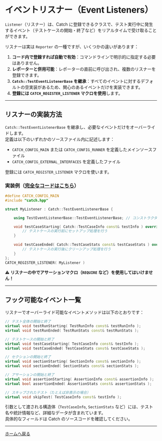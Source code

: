 # イベントリスナー（Event Listeners）

`Listener`（リスナー）は、Catch に登録できるクラスで、テスト実行中に発生するイベント（テストケースの開始・終了など）をリアルタイムで受け取ることができます。

リスナーは実は `Reporter` の一種ですが、いくつかの違いがあります：

1. **コード内で登録すれば自動で有効**：コマンドラインで明示的に指定する必要はありません。
2. **レポーターと併用可能**：レポーターの直前に呼び出され、複数のリスナーを登録できます。
3. **`Catch::TestEventListenerBase` を継承**：すべてのイベントに対するデフォルトの空実装があるため、関心のあるイベントだけを実装できます。
4. **登録には `CATCH_REGISTER_LISTENER` マクロを使用**します。

---

## リスナーの実装方法

`Catch::TestEventListenerBase` を継承し、必要なイベントだけをオーバーライドします。  
定義は以下のいずれかのソースファイル内に記述します：

- `CATCH_CONFIG_MAIN` または `CATCH_CONFIG_RUNNER` を定義したメインソースファイル  
- `CATCH_CONFIG_EXTERNAL_INTERFACES` を定義したファイル

登録には `CATCH_REGISTER_LISTENER` マクロを使います。

### 実装例（[完全なコードはこちら](../examples/210-Evt-EventListeners.cpp)）

```cpp
#define CATCH_CONFIG_MAIN
#include "catch.hpp"

struct MyListener : Catch::TestEventListenerBase {

    using TestEventListenerBase::TestEventListenerBase; // コンストラクタの継承

    void testCaseStarting( Catch::TestCaseInfo const& testInfo ) override {
        // テストケースの実行前にセットアップ処理を行う
    }
    
    void testCaseEnded( Catch::TestCaseStats const& testCaseStats ) override {
        // テストケースの実行後にクリーンアップ処理を行う
    }
};
CATCH_REGISTER_LISTENER( MyListener )
```

⚠️ **リスナーの中でアサーションマクロ（`REQUIRE` など）を使用してはいけません！**

---

## フック可能なイベント一覧

リスナーでオーバーライド可能なイベントメソッドは以下のとおりです：

```cpp
// テスト全体の開始と終了
virtual void testRunStarting( TestRunInfo const& testRunInfo );
virtual void testRunEnded( TestRunStats const& testRunStats );

// テストケースの開始と終了
virtual void testCaseStarting( TestCaseInfo const& testInfo );
virtual void testCaseEnded( TestCaseStats const& testCaseStats );

// セクションの開始と終了
virtual void sectionStarting( SectionInfo const& sectionInfo );
virtual void sectionEnded( SectionStats const& sectionStats );

// アサーションの開始と終了
virtual void assertionStarting( AssertionInfo const& assertionInfo );
virtual bool assertionEnded( AssertionStats const& assertionStats );

// スキップされたテスト（たとえば非表示の場合）
virtual void skipTest( TestCaseInfo const& testInfo );
```

引数として渡される構造体（`TestCaseInfo`, `SectionStats` など）には、テスト名や統計情報など、詳細なデータが含まれています。  
具体的なフィールドは Catch のソースコードを確認してください。

---

[ホームへ戻る](Readme.md)
